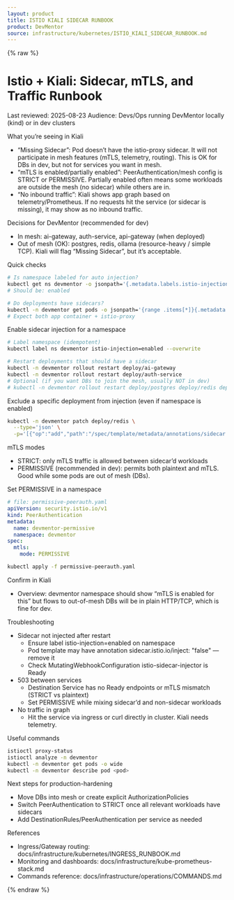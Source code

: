 ```yaml
---
layout: product
title: ISTIO KIALI SIDECAR RUNBOOK
product: DevMentor
source: infrastructure/kubernetes/ISTIO_KIALI_SIDECAR_RUNBOOK.md
---
```


{% raw %}
# Istio + Kiali: Sidecar, mTLS, and Traffic Runbook

Last reviewed: 2025-08-23
Audience: Devs/Ops running DevMentor locally (kind) or in dev clusters

What you’re seeing in Kiali
- “Missing Sidecar”: Pod doesn’t have the istio-proxy sidecar. It will not participate in mesh features (mTLS, telemetry, routing). This is OK for DBs in dev, but not for services you want in mesh.
- “mTLS is enabled/partially enabled”: PeerAuthentication/mesh config is STRICT or PERMISSIVE. Partially enabled often means some workloads are outside the mesh (no sidecar) while others are in.
- “No inbound traffic”: Kiali shows app graph based on telemetry/Prometheus. If no requests hit the service (or sidecar is missing), it may show as no inbound traffic.

Decisions for DevMentor (recommended for dev)
- In mesh: ai-gateway, auth-service, api-gateway (when deployed)
- Out of mesh (OK): postgres, redis, ollama (resource-heavy / simple TCP). Kiali will flag “Missing Sidecar”, but it’s acceptable.

Quick checks
```bash
# Is namespace labeled for auto injection?
kubectl get ns devmentor -o jsonpath='{.metadata.labels.istio-injection}'
# Should be: enabled

# Do deployments have sidecars?
kubectl -n devmentor get pods -o jsonpath='{range .items[*]}{.metadata.name}{"  sidecars:"}{.spec.containers[*].name}{"\n"}{end}' | grep -E '(ai-gateway|auth-service)'
# Expect both app container + istio-proxy
```

Enable sidecar injection for a namespace
```bash
# Label namespace (idempotent)
kubectl label ns devmentor istio-injection=enabled --overwrite

# Restart deployments that should have a sidecar
kubectl -n devmentor rollout restart deploy/ai-gateway
kubectl -n devmentor rollout restart deploy/auth-service
# Optional (if you want DBs to join the mesh, usually NOT in dev)
# kubectl -n devmentor rollout restart deploy/postgres deploy/redis deploy/ollama
```

Exclude a specific deployment from injection (even if namespace is enabled)
```bash
kubectl -n devmentor patch deploy/redis \
  --type='json' \
  -p='[{"op":"add","path":"/spec/template/metadata/annotations/sidecar.istio.io~1inject","value":"false"}]'
```

mTLS modes
- STRICT: only mTLS traffic is allowed between sidecar’d workloads
- PERMISSIVE (recommended in dev): permits both plaintext and mTLS. Good while some pods are out of mesh (DBs).

Set PERMISSIVE in a namespace
```yaml
# file: permissive-peerauth.yaml
apiVersion: security.istio.io/v1
kind: PeerAuthentication
metadata:
  name: devmentor-permissive
  namespace: devmentor
spec:
  mtls:
    mode: PERMISSIVE
```
```bash
kubectl apply -f permissive-peerauth.yaml
```

Confirm in Kiali
- Overview: devmentor namespace should show “mTLS is enabled for this” but flows to out-of-mesh DBs will be in plain HTTP/TCP, which is fine for dev.

Troubleshooting
- Sidecar not injected after restart
  - Ensure label istio-injection=enabled on namespace
  - Pod template may have annotation sidecar.istio.io/inject: "false" — remove it
  - Check MutatingWebhookConfiguration istio-sidecar-injector is Ready
- 503 between services
  - Destination Service has no Ready endpoints or mTLS mismatch (STRICT vs plaintext)
  - Set PERMISSIVE while mixing sidecar’d and non-sidecar workloads
- No traffic in graph
  - Hit the service via ingress or curl directly in cluster. Kiali needs telemetry.

Useful commands
```bash
istioctl proxy-status
istioctl analyze -n devmentor
kubectl -n devmentor get pods -o wide
kubectl -n devmentor describe pod <pod>
```

Next steps for production-hardening
- Move DBs into mesh or create explicit AuthorizationPolicies
- Switch PeerAuthentication to STRICT once all relevant workloads have sidecars
- Add DestinationRules/PeerAuthentication per service as needed

References
- Ingress/Gateway routing: docs/infrastructure/kubernetes/INGRESS_RUNBOOK.md
- Monitoring and dashboards: docs/infrastructure/kube-prometheus-stack.md
- Commands reference: docs/infrastructure/operations/COMMANDS.md

{% endraw %}
